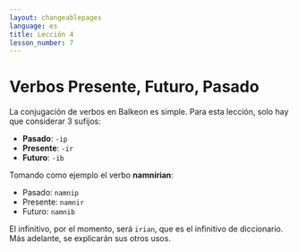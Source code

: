 ```yaml
---
layout: changeablepages
language: es
title: Lección 4
lesson_number: 7
---
```


# Verbos Presente, Futuro, Pasado

La conjugación de verbos en Balkeon es simple. Para esta lección, solo hay que considerar 3 sufijos:

- **Pasado**: `-ip`
- **Presente**: `-ir`
- **Futuro**: `-ib`

Tomando como ejemplo el verbo **namnirian**:

- Pasado: `namnip`
- Presente: `namnir`
- Futuro: `namnib`

El infinitivo, por el momento, será `irian`, que es el infinitivo de diccionario. Más adelante, se explicarán sus otros usos.
